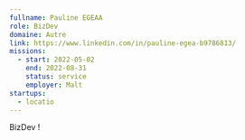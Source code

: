 ```yaml
---
fullname: Pauline EGEAA
role: BizDev
domaine: Autre
link: https://www.linkedin.com/in/pauline-egea-b9786813/
missions:
  - start: 2022-05-02
    end: 2022-08-31
    status: service
    employer: Malt 
startups:
  - locatio
---
```


BizDev !
